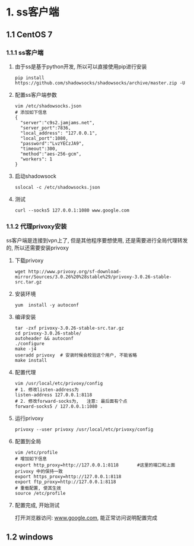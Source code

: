 # 1. ss客户端

## 1.1 CentOS 7

### 1.1.1 ss客户端

1. 由于ss是基于python开发, 所以可以直接使用pip进行安装

   ```shell
   pip install https://github.com/shadowsocks/shadowsocks/archive/master.zip -U
   ```

2. 配置ss客户端参数

   ```shell
   vim /etc/shadowsocks.json
   # 添加如下信息
   {
     "server":"c9s2.jamjams.net",
     "server_port":7836,
     "local_address": "127.0.0.1",
     "local_port":1080,
     "password":"LvzYECzJA9",
     "timeout":300,
     "method":"aes-256-gcm",
     "workers": 1
   }
   ```

3. 启动shadowsock

   ```shell
   sslocal -c /etc/shadowsocks.json
   ```

4. 测试

   ```shell
   curl --socks5 127.0.0.1:1080 www.google.com
   ```

### 1.1.2 代理privoxy安装

ss客户端是连接到vpn上了, 但是其他程序要想使用, 还是需要进行全局代理转发的, 所以还需要安装privoxy

1. 下载privoxy

   ```shell
   wget http://www.privoxy.org/sf-download-mirror/Sources/3.0.26%20%28stable%29/privoxy-3.0.26-stable-src.tar.gz
   ```

2. 安装环境

   ```shell
   yum  install -y autoconf 
   ```

3. 编译安装

   ```shell
   tar -zxf privoxy-3.0.26-stable-src.tar.gz
   cd privoxy-3.0.26-stable/
   autoheader && autoconf
   ./configure 
   make -j4
   useradd privoxy  # 安装时候会校验这个用户, 不能省略
   make install
   ```

4. 配置代理

   ```shell
   vim /usr/local/etc/privoxy/config
   # 1. 修改listen-address为
   listen-address 127.0.0.1:8118
   # 2. 修改forward-socks为,   注意: 最后面有个点
   forward-socks5 / 127.0.0.1:1080 . 
   ```

5. 运行privoxy

   ```shell
   privoxy --user privoxy /usr/local/etc/privoxy/config
   ```

6. 配置到全局

   ```shell
   vim /etc/profile
   # 增加如下信息
   export http_proxy=http://127.0.0.1:8118       #这里的端口和上面 privoxy 中的保持一致
   export https_proxy=http://127.0.0.1:8118
   export ftp_proxy=http://127.0.0.1:8118
   # 重载配置, 使其生效
   source /etc/profile
   ```

7. 配置完成, 开始测试

   打开浏览器访问: www.google.com, 能正常访问说明配置完成

## 1.2 windows


